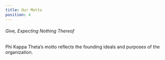 ```yaml
---
title: Our Motto
position: 4
---
```

###### Give, Expecting Nothing Thereof

Phi Kappa Theta’s motto reflects the founding ideals and purposes of the organization.

